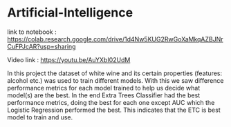 # Artificial-Intelligence

link to notebook : https://colab.research.google.com/drive/1d4Nw5KUG2RwGoXaMkqAZBJNrCuFPJcAR?usp=sharing

Video link : https://youtu.be/AuYXbI02UdM

In this project the dataset of white wine and its certain properties (features: alcohol etc.) was used to train different models. With this we saw difference performance metrics for each model trained to help us decide what model(s) are the best. In the end Extra Trees Classifier had the best performance metrics, doing the best for each one except AUC which the Logistic Regression performed the best. This indicates that the ETC is best model to train and use.
